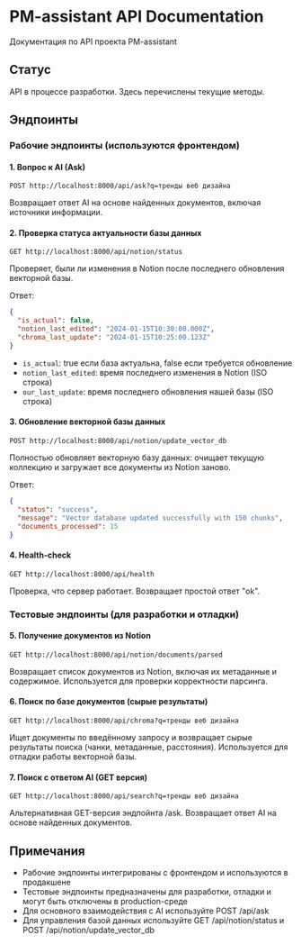 # PM-assistant API Documentation

Документация по API проекта PM-assistant

## Статус
API в процессе разработки. Здесь перечислены текущие методы.

## Эндпоинты

### Рабочие эндпоинты (используются фронтендом)

#### 1. Вопрос к AI (Ask)
```
POST http://localhost:8000/api/ask?q=тренды веб дизайна
```

Возвращает ответ AI на основе найденных документов, включая источники информации.

#### 2. Проверка статуса актуальности базы данных
```
GET http://localhost:8000/api/notion/status
```

Проверяет, были ли изменения в Notion после последнего обновления векторной базы.

Ответ:
```json
{
  "is_actual": false,
  "notion_last_edited": "2024-01-15T10:30:00.000Z",
  "chroma_last_update": "2024-01-15T10:25:00.123Z"
}
```

- `is_actual`: true если база актуальна, false если требуется обновление
- `notion_last_edited`: время последнего изменения в Notion (ISO строка)
- `our_last_update`: время последнего обновления нашей базы (ISO строка)


#### 3. Обновление векторной базы данных
```
POST http://localhost:8000/api/notion/update_vector_db
```

Полностью обновляет векторную базу данных: очищает текущую коллекцию и загружает все документы из Notion заново.

Ответ:
```json
{
  "status": "success",
  "message": "Vector database updated successfully with 150 chunks",
  "documents_processed": 15
}
```

#### 4. Health-check
```
GET http://localhost:8000/api/health
```

Проверка, что сервер работает. Возвращает простой ответ "ok".

### Тестовые эндпоинты (для разработки и отладки)

#### 5. Получение документов из Notion
```
GET http://localhost:8000/api/notion/documents/parsed
```

Возвращает список документов из Notion, включая их метаданные и содержимое. Используется для проверки корректности парсинга.

#### 6. Поиск по базе документов (сырые результаты)
```
GET http://localhost:8000/api/chroma?q=тренды веб дизайна
```

Ищет документы по введённому запросу и возвращает сырые результаты поиска (чанки, метаданные, расстояния). Используется для отладки работы векторной базы.

#### 7. Поиск с ответом AI (GET версия)
```
GET http://localhost:8000/api/search?q=тренды веб дизайна
```

Альтернативная GET-версия эндпойнта /ask. Возвращает ответ AI на основе найденных документов.

## Примечания
- Рабочие эндпоинты интегрированы с фронтендом и используются в продакшене
- Тестовые эндпоинты предназначены для разработки, отладки и могут быть отключены в production-среде
- Для основного взаимодействия с AI используйте POST /api/ask
- Для управления базой данных используйте GET /api/notion/status и POST /api/notion/update_vector_db
